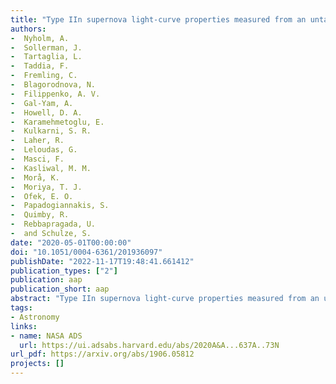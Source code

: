 ```yaml
---
title: "Type IIn supernova light-curve properties measured from an untargeted survey sample"
authors:
-  Nyholm, A.
-  Sollerman, J.
-  Tartaglia, L.
-  Taddia, F.
-  Fremling, C.
-  Blagorodnova, N.
-  Filippenko, A. V.
-  Gal-Yam, A.
-  Howell, D. A.
-  Karamehmetoglu, E.
-  Kulkarni, S. R.
-  Laher, R.
-  Leloudas, G.
-  Masci, F.
-  Kasliwal, M. M.
-  Morå, K.
-  Moriya, T. J.
-  Ofek, E. O.
-  Papadogiannakis, S.
-  Quimby, R.
-  Rebbapragada, U.
-  and Schulze, S.
date: "2020-05-01T00:00:00"
doi: "10.1051/0004-6361/201936097"
publishDate: "2022-11-17T19:48:41.661412"
publication_types: ["2"]
publication: aap
publication_short: aap
abstract: "Type IIn supernova light-curve properties measured from an untargeted survey sample"
tags:
- Astronomy
links:
- name: NASA ADS
  url: https://ui.adsabs.harvard.edu/abs/2020A&A...637A..73N
url_pdf: https://arxiv.org/abs/1906.05812
projects: []
---
```

